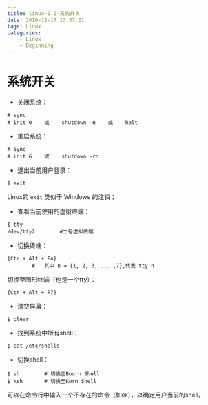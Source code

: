 ```yaml
---
title: linux-0.2-系统开关
date: 2016-12-17 13:57:31
tags: Linux
categories:
	- Linux
	- Beginning
---
```


# 系统开关

- 关闭系统：

```
# sync
# init 0    或    shutdown -n    或    halt
```

- 重启系统：

```
# sync
# init 6    或    shutdown -rn
```

- 退出当前用户登录：

```
$ exit
```

Linux的 `exit` 类似于 Windows 的注销；

- 查看当前使用的虚拟终端：

```
$ tty
/dev/tty2        #二号虚拟终端
```


- 切换终端：

```
{Ctr + Alt + Fn}
		#	其中 n = {1, 2, 3, ... ,7},代表 tty n
```

切换至图形终端（也是一个tty）：

```
{Ctr + Alt + F7}
```


- 清空屏幕：

```
$ clear
```

- 找到系统中所有shell：

```
$ cat /etc/shells
```

- 切换shell：

```
$ sh		# 切换至Bourn Shell
$ ksh		# 切换至Korn Shell
```

可以在命令行中输入一个不存在的命令（如`OK`），以确定用户当前的shell。
